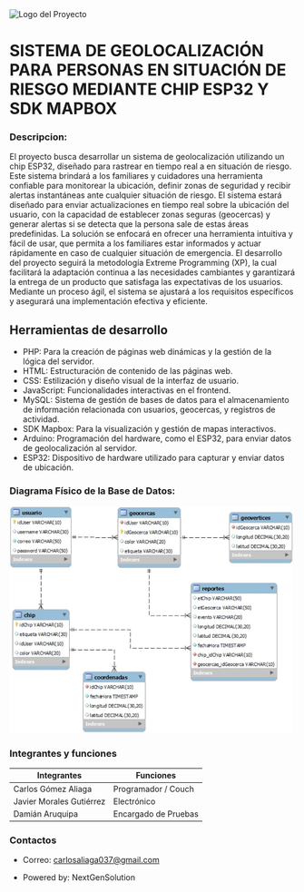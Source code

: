 <!-- AzusSafeGeolocation -->
<img src="Resources/imgs/ASGTLogo.png" alt="Logo del Proyecto" height="150" width="auto">

# SISTEMA DE GEOLOCALIZACIÓN PARA PERSONAS EN SITUACIÓN DE RIESGO MEDIANTE CHIP ESP32 Y SDK MAPBOX
### Descripcion:
El proyecto busca desarrollar un sistema de geolocalización utilizando un chip ESP32, diseñado para rastrear en tiempo real a en situación de riesgo. Este sistema brindará a los familiares y cuidadores una herramienta confiable para monitorear la ubicación, definir zonas de seguridad y recibir alertas instantáneas ante cualquier situación de riesgo. 
El sistema estará diseñado para enviar actualizaciones en tiempo real sobre la ubicación del usuario, con la capacidad de establecer zonas seguras (geocercas) y generar alertas si se detecta que la persona sale de estas áreas predefinidas. La solución se enfocará en ofrecer una herramienta intuitiva y fácil de usar, que permita a los familiares estar informados y actuar rápidamente en caso de cualquier situación de emergencia. 
El desarrollo del proyecto seguirá la metodología Extreme Programming (XP), la cual facilitará la adaptación continua a las necesidades cambiantes y garantizará la entrega de un producto que satisfaga las expectativas de los usuarios. Mediante un proceso ágil, el sistema se ajustará a los requisitos específicos y asegurará una implementación efectiva y eficiente. 
## Herramientas de desarrollo
- PHP: Para la creación de páginas web dinámicas y la gestión de la lógica del servidor.
- HTML: Estructuración de contenido de las páginas web.
- CSS: Estilización y diseño visual de la interfaz de usuario.
- JavaScript: Funcionalidades interactivas en el frontend.
- MySQL: Sistema de gestión de bases de datos para el almacenamiento de información relacionada con usuarios, geocercas, y registros de actividad.
- SDK Mapbox: Para la visualización y gestión de mapas interactivos.
- Arduino: Programación del hardware, como el ESP32, para enviar datos de geolocalización al servidor.
- ESP32: Dispositivo de hardware utilizado para capturar y enviar datos de ubicación.
### Diagrama Físico de la Base de Datos:
<img src="Resources/imgs/DBDiagrama.jfif" alt="Diagrama Físico" height="400" width="auto">

### Integrantes y funciones
| Integrantes  | Funciones    |
|--------------|--------------|
| Carlos Gómez Aliaga | Programador / Couch    |
| Javier Morales Gutiérrez | Electrónico    |
| Damián Aruquipa | Encargado de Pruebas    |
### Contactos
- Correo: carlosaliaga037@gmail.com

- Powered by: NextGenSolution
